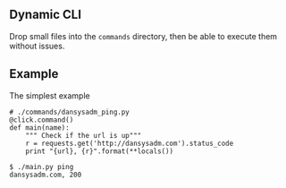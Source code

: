Dynamic CLI
-----------

Drop small files into the `commands` directory, then be able to execute them without issues.

Example
-------

The simplest example


```
# ./commands/dansysadm_ping.py
@click.command()
def main(name):
    """ Check if the url is up"""
    r = requests.get('http://dansysadm.com').status_code
    print "{url}, {r}".format(**locals())
```

```
$ ./main.py ping
dansysadm.com, 200
```





